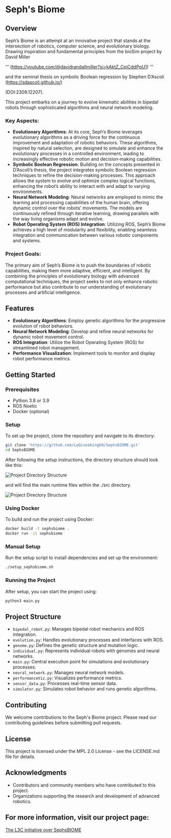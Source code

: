 # Seph's Biome

## Overview

Seph’s Biome is an attempt at an innovative project that stands at the intersection of robotics, computer science, and evolutionary biology. Drawing inspiration and fundamental principles from the bioSim project by David Miller

‘’’
(https://youtube.com/@davidrandallmiller?si=kAktZ_CpiCddPpU1)
‘’’

 and the seminal thesis on symbolic Boolean regression by Stephen D’Ascoli (https://sdascoli.github.io/)
 
 (DOI:2309.12207). 

This project embarks on a journey to evolve kinematic abilities in bipedal robots through sophisticated algorithms and neural network modeling.

### Key Aspects:

- **Evolutionary Algorithms**: At its core, Seph’s Biome leverages evolutionary algorithms as a driving force for the continuous improvement and adaptation of robotic behaviors. These algorithms, inspired by natural selection, are designed to simulate and enhance the evolutionary processes in a controlled environment, leading to increasingly effective robotic motion and decision-making capabilities.
- **Symbolic Boolean Regression**: Building on the concepts presented in D’Ascoli’s thesis, the project integrates symbolic Boolean regression techniques to refine the decision-making processes. This approach allows the system to evolve and optimize complex logical functions, enhancing the robot’s ability to interact with and adapt to varying environments.
- **Neural Network Modeling**: Neural networks are employed to mimic the learning and processing capabilities of the human brain, offering dynamic control over the robots’ movements. The models are continuously refined through iterative learning, drawing parallels with the way living organisms adapt and evolve.
- **Robot Operating System (ROS) Integration**: Utilizing ROS, Seph’s Biome achieves a high level of modularity and flexibility, enabling seamless integration and communication between various robotic components and systems.

### Project Goals:

The primary aim of Seph’s Biome is to push the boundaries of robotic capabilities, making them more adaptive, efficient, and intelligent. By combining the principles of evolutionary biology with advanced computational techniques, the project seeks to not only enhance robotic performance but also contribute to our understanding of evolutionary processes and artificial intelligence.


## Features
- **Evolutionary Algorithms**: Employ genetic algorithms for the progressive evolution of robot behaviors.
- **Neural Network Modeling**: Develop and refine neural networks for dynamic robot movement control.
- **ROS Integration**: Utilize the Robot Operating System (ROS) for streamlined robot management.
- **Performance Visualization**: Implement tools to monitor and display robot performance metrics.

## Getting Started
### Prerequisites
- Python 3.8 or 3.9
- ROS Noetic
- Docker (optional)

### Setup
To set up the project, clone the repository and navigate to its directory:

```bash
git clone 'https://github.com/LoQiseaking69/SephsBIOME.git'
cd SephsBIOME
```

After following the setup instructions, the directory structure should look like this:

![Project Directory Structure](https://github.com/LoQiseaking69/SephsBIOME/blob/master/Docs/IMG_4622.jpg)



and will find the main runtime files within the ./src directory.

![Project Directory Structure](https://github.com/LoQiseaking69/SephsBIOME/blob/master/Docs/IMG_4617.jpg)

### Using Docker
To build and run the project using Docker:

```bash
docker build -t sephsbiome .
docker run -it sephsbiome
```

### Manual Setup
Run the setup script to install dependencies and set up the environment:

```bash
./setup_sephsbiome.sh
```

### Running the Project
After setup, you can start the project using:

```bash
python3 main.py
```

## Project Structure
- `bipedal_robot.py`: Manages bipedal robot mechanics and ROS integration.
- `evolution.py`: Handles evolutionary processes and interfaces with ROS.
- `genome.py`: Defines the genetic structure and mutation logic.
- `individual.py`: Represents individual robots with genomes and neural networks.
- `main.py`: Central execution point for simulations and evolutionary processes.
- `neural_network.py`: Manages neural network models.
- `performanceViz.py`: Visualizes performance metrics.
- `sensor_data.py`: Processes real-time sensor data.
- `simulator.py`: Simulates robot behavior and runs genetic algorithms.

## Contributing
We welcome contributions to the Seph's Biome project. Please read our contributing guidelines before submitting pull requests.

## License
This project is licensed under the MPL 2.0 License - see the LICENSE.md file for details.

## Acknowledgments
- Contributors and community members who have contributed to this project.
- Organizations supporting the research and development of advanced robotics.

## For more information, visit our project page: 
[The L3C initiative over SephsBIOME](https://gamma.app/public/Welcome-to-HermiTech-L3C-a6ichx7iul82k4b)
